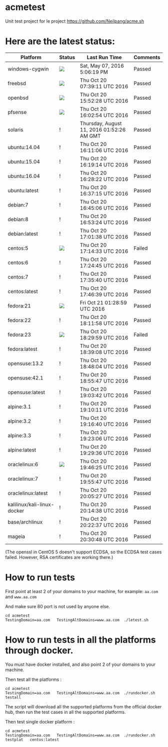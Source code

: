 # acmetest
Unit test project for le project https://github.com/Neilpang/acme.sh



# Here are the latest status:

| Platform | Status| Last Run Time| Comments|
-----------|-------|--------------|---------|
|windows-cygwin| ![](https://cdn.rawgit.com/Neilpang/letest/master/status/windows-cygwin.svg?1462640779)| Sat, May 07, 2016  5:06:19 PM| Passed |
|freebsd| ![](https://cdn.rawgit.com/Neilpang/letest/master/status/freebsd.svg?1476949151)| Thu Oct 20 07:39:11 UTC 2016| Passed |
|openbsd| ![](https://cdn.rawgit.com/Neilpang/letest/master/status/openbsd.svg?1476978748)| Thu Oct 20 15:52:28 UTC 2016| Passed |
|pfsense| ![](https://cdn.rawgit.com/Neilpang/letest/master/status/pfsense.svg?1476979374)| Thu Oct 20 16:02:54 UTC 2016| Passed |
|solaris| \![](https://cdn.rawgit.com/Neilpang/letest/master/status/solaris.svg?1470880346)| Thursday, August 11, 2016 01:52:26 AM GMT| Passed |
|ubuntu:14.04| \![](https://cdn.rawgit.com/Neilpang/letest/master/status/ubuntu-14.04.svg?1476979866)| Thu Oct 20 16:11:06 UTC 2016| Passed |
|ubuntu:15.04| \![](https://cdn.rawgit.com/Neilpang/letest/master/status/ubuntu-15.04.svg?1476980354)| Thu Oct 20 16:19:14 UTC 2016| Passed |
|ubuntu:16.04| \![](https://cdn.rawgit.com/Neilpang/letest/master/status/ubuntu-16.04.svg?1476980902)| Thu Oct 20 16:28:22 UTC 2016| Passed |
|ubuntu:latest| \![](https://cdn.rawgit.com/Neilpang/letest/master/status/ubuntu-latest.svg?1476981435)| Thu Oct 20 16:37:15 UTC 2016| Passed |
|debian:7| \![](https://cdn.rawgit.com/Neilpang/letest/master/status/debian-7.svg?1476981906)| Thu Oct 20 16:45:06 UTC 2016| Passed |
|debian:8| \![](https://cdn.rawgit.com/Neilpang/letest/master/status/debian-8.svg?1476982404)| Thu Oct 20 16:53:24 UTC 2016| Passed |
|debian:latest| \![](https://cdn.rawgit.com/Neilpang/letest/master/status/debian-latest.svg?1476982898)| Thu Oct 20 17:01:38 UTC 2016| Passed |
|centos:5| ![](https://cdn.rawgit.com/Neilpang/letest/master/status/centos-5.svg?1476983673)| Thu Oct 20 17:14:33 UTC 2016| Failed |
|centos:6| \![](https://cdn.rawgit.com/Neilpang/letest/master/status/centos-6.svg?1476984285)| Thu Oct 20 17:24:45 UTC 2016| Passed |
|centos:7| \![](https://cdn.rawgit.com/Neilpang/letest/master/status/centos-7.svg?1476984940)| Thu Oct 20 17:35:40 UTC 2016| Passed |
|centos:latest| \![](https://cdn.rawgit.com/Neilpang/letest/master/status/centos-latest.svg?1476985599)| Thu Oct 20 17:46:39 UTC 2016| Passed |
|fedora:21| ![](https://cdn.rawgit.com/Neilpang/letest/master/status/fedora-21.svg?1477013339)| Fri Oct 21 01:28:59 UTC 2016| Passed |
|fedora:22| \![](https://cdn.rawgit.com/Neilpang/letest/master/status/fedora-22.svg?1476987118)| Thu Oct 20 18:11:58 UTC 2016| Passed |
|fedora:23| ![](https://cdn.rawgit.com/Neilpang/letest/master/status/fedora-23.svg?1476988199)| Thu Oct 20 18:29:59 UTC 2016| Failed |
|fedora:latest| \![](https://cdn.rawgit.com/Neilpang/letest/master/status/fedora-latest.svg?1476988748)| Thu Oct 20 18:39:08 UTC 2016| Passed |
|opensuse:13.2| \![](https://cdn.rawgit.com/Neilpang/letest/master/status/opensuse-13.2.svg?1476989284)| Thu Oct 20 18:48:04 UTC 2016| Passed |
|opensuse:42.1| \![](https://cdn.rawgit.com/Neilpang/letest/master/status/opensuse-42.1.svg?1476989747)| Thu Oct 20 18:55:47 UTC 2016| Passed |
|opensuse:latest| \![](https://cdn.rawgit.com/Neilpang/letest/master/status/opensuse-latest.svg?1476990222)| Thu Oct 20 19:03:42 UTC 2016| Passed |
|alpine:3.1| \![](https://cdn.rawgit.com/Neilpang/letest/master/status/alpine-3.1.svg?1476990611)| Thu Oct 20 19:10:11 UTC 2016| Passed |
|alpine:3.2| \![](https://cdn.rawgit.com/Neilpang/letest/master/status/alpine-3.2.svg?1476991000)| Thu Oct 20 19:16:40 UTC 2016| Passed |
|alpine:3.3| \![](https://cdn.rawgit.com/Neilpang/letest/master/status/alpine-3.3.svg?1476991386)| Thu Oct 20 19:23:06 UTC 2016| Passed |
|alpine:latest| \![](https://cdn.rawgit.com/Neilpang/letest/master/status/alpine-latest.svg?1476991776)| Thu Oct 20 19:29:36 UTC 2016| Passed |
|oraclelinux:6| ![](https://cdn.rawgit.com/Neilpang/letest/master/status/oraclelinux-6.svg?1476992785)| Thu Oct 20 19:46:25 UTC 2016| Passed |
|oraclelinux:7| \![](https://cdn.rawgit.com/Neilpang/letest/master/status/oraclelinux-7.svg?1476993347)| Thu Oct 20 19:55:47 UTC 2016| Passed |
|oraclelinux:latest| \![](https://cdn.rawgit.com/Neilpang/letest/master/status/oraclelinux-latest.svg?1476993927)| Thu Oct 20 20:05:27 UTC 2016| Passed |
|kalilinux/kali-linux-docker| \![](https://cdn.rawgit.com/Neilpang/letest/master/status/kalilinux-kali-linux-docker.svg?1476994478)| Thu Oct 20 20:14:38 UTC 2016| Passed |
|base/archlinux| \![](https://cdn.rawgit.com/Neilpang/letest/master/status/base-archlinux.svg?1476994957)| Thu Oct 20 20:22:37 UTC 2016| Passed |
|mageia| \![](https://cdn.rawgit.com/Neilpang/letest/master/status/mageia.svg?1476995448)| Thu Oct 20 20:30:48 UTC 2016| Passed |
(The openssl in CentOS 5 doesn't support ECDSA, so the ECDSA test cases failed. However, RSA certificates are working there.)

# How to run tests

First point at least 2 of your domains to your machine, 
for example: `aa.com` and `www.aa.com`

And make sure 80 port is not used by anyone else.

```
cd acmetest
TestingDomain=aa.com   TestingAltDomains=www.aa.com  ./letest.sh
```

# How to run tests in all the platforms through docker.

You must have docker installed, and also point 2 of your domains to your machine.

Then test all the platforms :

```
cd acmetest
TestingDomain=aa.com   TestingAltDomains=www.aa.com  ./rundocker.sh  testall
```

The script will download all the supported platforms from the official docker hub, then run the test cases in all the supported platforms.

Then test single docker platform :

```
cd acmetest
TestingDomain=aa.com   TestingAltDomains=www.aa.com  ./rundocker.sh  testplat   centos:latest
```









